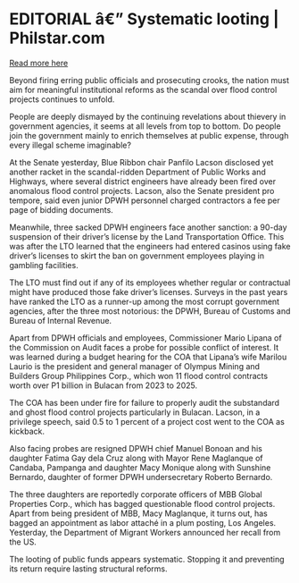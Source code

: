 # EDITORIAL â€” Systematic looting | Philstar.com

[Read more here](https://www.philstar.com/opinion/2025/09/13/2472387/editorial-systematic-looting)

Beyond firing erring public officials and prosecuting crooks, the nation must aim for meaningful institutional reforms as the scandal over flood control projects continues to unfold.

People are deeply dismayed by the continuing revelations about thievery in government agencies, it seems at all levels from top to bottom. Do people join the government mainly to enrich themselves at public expense, through every illegal scheme imaginable?

At the Senate yesterday, Blue Ribbon chair Panfilo Lacson disclosed yet another racket in the scandal-ridden Department of Public Works and Highways, where several district engineers have already been fired over anomalous flood control projects. Lacson, also the Senate president pro tempore, said even junior DPWH personnel charged contractors a fee per page of bidding documents.

Meanwhile, three sacked DPWH engineers face another sanction: a 90-day suspension of their driver’s license by the Land Transportation Office. This was after the LTO learned that the engineers had entered casinos using fake driver’s licenses to skirt the ban on government employees playing in gambling facilities.

The LTO must find out if any of its employees whether regular or contractual might have produced those fake driver’s licenses. Surveys in the past years have ranked the LTO as a runner-up among the most corrupt government agencies, after the three most notorious: the DPWH, Bureau of Customs and Bureau of Internal Revenue.

Apart from DPWH officials and employees, Commissioner Mario Lipana of the Commission on Audit faces a probe for possible conflict of interest. It was learned during a budget hearing for the COA that Lipana’s wife Marilou Laurio is the president and general manager of Olympus Mining and Builders Group Philippines Corp., which won 11 flood control contracts worth over P1 billion in Bulacan from 2023 to 2025.

The COA has been under fire for failure to properly audit the substandard and ghost flood control projects particularly in Bulacan. Lacson, in a privilege speech, said 0.5 to 1 percent of a project cost went to the COA as kickback.

Also facing probes are resigned DPWH chief Manuel Bonoan and his daughter Fatima Gay dela Cruz along with Mayor Rene Maglanque of Candaba, Pampanga and daughter Macy Monique along with Sunshine Bernardo, daughter of former DPWH undersecretary Roberto Bernardo.

The three daughters are reportedly corporate officers of MBB Global Properties Corp., which has bagged questionable flood control projects. Apart from being president of MBB, Macy Maglanque, it turns out, has bagged an appointment as labor attaché in a plum posting, Los Angeles. Yesterday, the Department of Migrant Workers announced her recall from the US.

The looting of public funds appears systematic. Stopping it and preventing its return require lasting structural reforms.